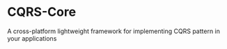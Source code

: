 # CQRS-Core

A cross-platform lightweight framework for implementing CQRS pattern in your applications
